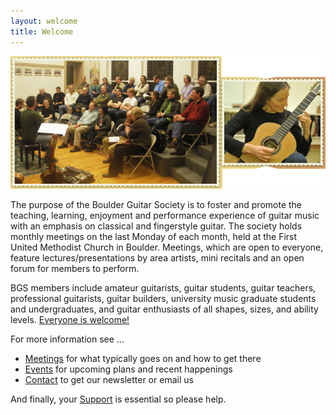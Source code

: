 ```yaml
---
layout: welcome
title: Welcome
---
```


<p><img src="/pics/Welcome.png" alt="Welcome" style="width: 650px;"></p>

The purpose of the Boulder Guitar Society is to foster and promote the teaching, learning, enjoyment and performance experience of guitar music with an emphasis on classical and fingerstyle guitar. The society holds monthly meetings on the last Monday of each month, held at the First United Methodist Church in Boulder. Meetings, which are open to everyone, feature lectures/presentations by area artists, mini recitals and an open forum for members to perform.

BGS members include amateur guitarists, guitar students, guitar teachers, professional guitarists, guitar builders, university music graduate students and undergraduates, and guitar enthusiasts of all shapes, sizes, and ability levels.  <ins>Everyone is welcome!</ins>

For more information see ...  
* [Meetings](/Meetings.html) for what typically goes on and how to get there
* [Events](Events.html) for upcoming plans and recent happenings
* [Contact](Contact.html) to get our newsletter or email us

And finally, your [Support](Support.html) is essential so please help.

